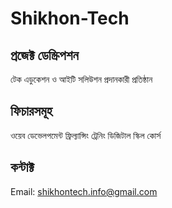 # Shikhon-Tech
## প্রজেক্ট ডেস্ক্রিপশন
টেক এডুকেশন ও আইটি সলিউশন প্রদানকারী প্রতিষ্ঠান

## ফিচারসমূহ
ওয়েব ডেভেলপমেন্ট
ফ্রিল্যান্সিং ট্রেনিং
ডিজিটাল স্কিল কোর্স


## কন্টাক্ট
Email: shikhontech.info@gmail.com
